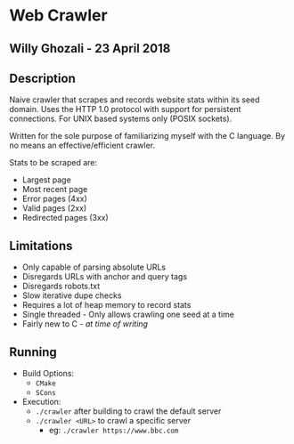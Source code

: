 # Web Crawler
## Willy Ghozali - 23 April 2018

## Description
Naive crawler that scrapes and records website stats within its seed domain. Uses the HTTP 1.0 protocol with support for persistent connections. For UNIX based systems only (POSIX sockets).

Written for the sole purpose of familiarizing myself with the C language.
By no means an effective/efficient crawler.

Stats to be scraped are:
*   Largest page
*   Most recent page
*   Error pages (4xx)
*   Valid pages (2xx)
*   Redirected pages (3xx)

## Limitations
*   Only capable of parsing absolute URLs
*   Disregards URLs with anchor and query tags
*   Disregards robots.txt
*   Slow iterative dupe checks
*   Requires a lot of heap memory to record stats
*   Single threaded - Only allows crawling one seed at a time
*   Fairly new to C - *at time of writing*

## Running
* Build Options:
    * `CMake`
    * `SCons`
* Execution:
    *  `./crawler` after building to crawl the default server
    * `./crawler <URL>` to crawl a specific server
        * eg: `./crawler https://www.bbc.com`